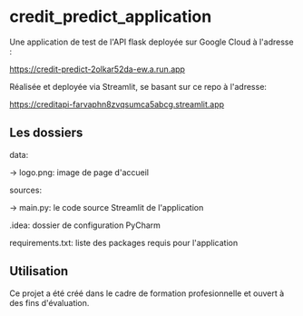 # credit_predict_application

Une application de test de l'API flask deployée sur Google Cloud à l'adresse :

https://credit-predict-2olkar52da-ew.a.run.app

Réalisée et deployée via Streamlit, se basant sur ce repo à l'adresse:

https://creditapi-farvaphn8zvqsumca5abcg.streamlit.app

## Les dossiers

data:
  
-> logo.png: image de page d'accueil
  
sources:

-> main.py: le code source Streamlit de l'application
  
.idea: dossier de configuration PyCharm
  
requirements.txt: liste des packages requis pour l'application

## Utilisation

Ce projet a été créé dans le cadre de formation profesionnelle et ouvert à des fins d'évaluation.
